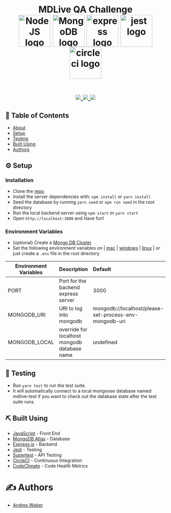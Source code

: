 <div align=center>
    <h1 align=center>
        <br>
        MDLive QA Challenge
        <br>
        <img width="100px" align=center src="https://nodejs.org/static/images/logos/nodejs-new-pantone-black.png" alt="NodeJS logo">
        <img width="100px" align=center src="https://webassets.mongodb.com/_com_assets/cms/MongoDB_Logo_FullColorBlack_RGB-4td3yuxzjs.png" alt="MongoDB logo">
        <img width="100px" align=center src="https://camo.githubusercontent.com/fc61dcbdb7a6e49d3adecc12194b24ab20dfa25b/68747470733a2f2f692e636c6f756475702e636f6d2f7a6659366c4c376546612d3330303078333030302e706e67" alt="express logo"> 
        <img width="100px" align=center src="https://encrypted-tbn0.gstatic.com/images?q=tbn%3AANd9GcS8yWEpBmr0xgBOMcYdpdEFieBMIP6hlUJbYTIVtqUdnquhyK0S" alt="jest logo">
        <img width="100px" align=center src="https://assets.brandfolder.com/po873r-7udt4w-b3x13z/view@2x.png?v=1552347719" alt="circleci logo">
    </h1>
    <h1 align=center>
        <a href="https://circleci.com/gh/AndresMWeber/mdlive-test">
            <img src="https://circleci.com/gh/AndresMWeber/mdlive-test.svg?style=svg" />
        </a>
        <a href="https://codeclimate.com/github/AndresMWeber/mdlive-test/maintainability">
            <img src="https://api.codeclimate.com/v1/badges/398646c86e86af9159ec/maintainability" />
        </a>
        <a href="https://codeclimate.com/github/AndresMWeber/mdlive-test/test_coverage">
            <img src="https://api.codeclimate.com/v1/badges/398646c86e86af9159ec/test_coverage" />
        </a>
    </h1>
</div>

## 📝 Table of Contents
- [About](#about)
- [Setup](#setup)
- [Testing](#testing)
- [Built Using](#built_using)
- [Authors](#authors)

## ⚙️ Setup <a name = "setup"></a>

### Installation

*   Clone the [repo]('https://github.com/AndresMWeber/mdlive-test/')
*   Install the server dependencies with: ```npm install``` or ```yarn install```
*   Seed the database by running ```yarn seed``` or ```npm run seed``` in the root directory
*   Run the local backend server using ```npm start``` or ```yarn start```
*   Open ```http://localhost:3000``` and Have fun!

### Environment Variables
*   (optional) Create a [Mongo DB Cluster](https://cloud.mongodb.com/)
*   Set the following environment variables on | [mac](https://stackoverflow.com/questions/7501678/set-environment-variables-on-mac-os-x-lion) | [windows](https://superuser.com/questions/1334129/setting-an-environment-variable-in-windows-10-gpodder) | [linux](https://stackoverflow.com/questions/45502996/how-to-set-environment-variable-in-linux-permanently) | or just create a ```.env``` file in the root directory

| Environment Variables        | Description                                         | Default   |
| ---------------------------- |:--------------------------------------------------- |:----------|
| PORT                         | Port for the backend express server                 | 3000      |
| MONGODB_URI                  | URI to log into mongodb                             | mongodb://localhost/please-set-process-env-mongodb-uri |
| MONGODB_LOCAL                | override for localhost mongodb database name        | undefined |

## 🧪 Testing <a name = "testing"></a>
*  Run ```yarn test``` to run the test suite.
*  It will automatically connect to a local mongoose database named mdlive-test if you want to check out the database state after the test suite runs.

## ⛏️ Built Using <a name = "built_using"></a>
- [JavaScript](https://www.javascript.com/) - Front End
- [MongoDB Atlas](https://www.mongodb.com/cloud/atlas/) - Database
- [Express.js](https://expressjs.com/) - Backend
- [Jest](https://jestjs.io/) - Testing
- [Supertest](https://www.npmjs.com/package/supertest) - API Testing
- [CircleCI](https://circleci.com) - Continuous Integration
- [CodeClimate](https://d341kum51qu34d.cloudfront.net/images/2019-04-redesign/code_climate_logo-a046042f.svg) - Code Health Metrics

# ✍️ Authors <a name = "authors"></a>
* [Andres Weber](https://github.com/AndresMWeber)

